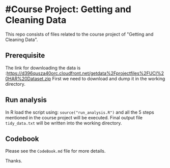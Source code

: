 #Course Project: Getting and Cleaning Data
========================================
This repo consists of files related to the course project of "Getting and Cleaning Data". 

## Prerequisite
The link for downloading the data is :https://d396qusza40orc.cloudfront.net/getdata%2Fprojectfiles%2FUCI%20HAR%20Dataset.zip 
First we need to download and dump it in the working directory.
    
## Run analysis     
In R load the script using: `source("run_analysis.R")` and all the 5 steps mentioned in the course project will be executed. Final output file `tidy_data.txt` will be written into the working directory.

## Codebook
Please see the `CodeBook.md` file for more details.

Thanks.

